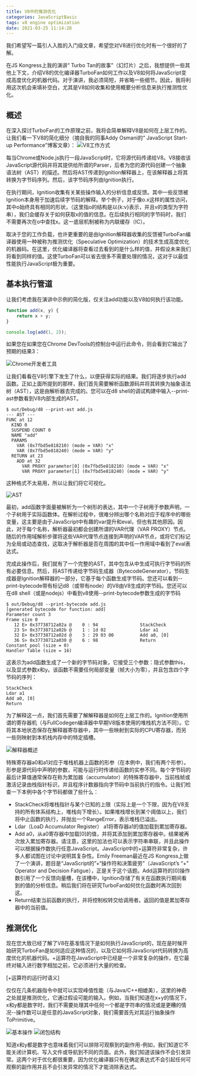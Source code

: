 ```yaml
---
title: V8中的推测优化
categories: JavaScriptBasic
tags: v8 engine optimization
date: 2021-03-25 11:14:28
---
```


我们希望写一篇引人入胜的入门级文章，希望您对V8进行优化时有一个很好的了解。

在JS Kongress上我的演讲“ Turbo Tan的故事”（幻灯片）之后，我想提供一些其他上下文，介绍V8的优化编译器TurboFan如何工作以及V8如何将JavaScript变成高度优化的机器代码。对于演讲，我必须简短，并省略一些细节。因此，我将利用这次机会来填补空白，尤其是V8如何收集和使用概要分析信息来执行推测性优化。

## 概述

在深入探讨TurboFan的工作原理之前，我将会简单解释V8是如何在上层工作的。让我们看一下V8的简化细分（摘自我的同事Addy Osmani的“ JavaScript Start-up Performance”博客文章）：
![V8工作方式](../images/optimization4v8/how_v8_work.png)

每当Chrome或Node.js执行一段JavaScript时，它将源代码传递给V8。V8接收该JavaScript源代码并将其提供给所谓的Parser，后者为您的源代码创建一个抽象语法树（AST）的描述。然后将AST传递到Ignition解释器上，在该解释器上将其转换为字节码序列。然后，该字节码序列由Ignition执行。

在执行期间，Ignition收集有关某些操作输入的分析信息或反馈。其中一些反馈被Ignition本身用于加速后续字节码的解释。举个例子，对于像o.x这样的属性访问，其中o始终具有相同的形状，（这里指o的结构是以{k:v}表示，并且v的类型为字符串），我们会缓存关于如何获取x的值的信息。在后续执行相同的字节码时，我们不需要再次在o中查找x。这一底层机制被称为内联缓存（IC）。

取决于您的工作负载，也许更重要的是由Ignition解释器收集的反馈被TurboFan编译器使用一种被称为推测优化（Speculative Optimization）的技术生成高度优化的机器码。在这里，优化编译器将查看过去看到的是什么样的值，并假设未来我们将看到同样的值。这使TurboFan可以省去很多不需要处理的情况，这对于以最佳性能执行JavaScript极为重要。

## 基本执行管道

让我们考虑我在演讲中示例的简化版，仅关注add功能以及V8如何执行该功能。

```javascript
function add(x, y) {
    return x + y;
}

console.log(add(1, 2));
```

如果您在如果您在Chrome DevTools的控制台中运行此命令，则会看到它输出了预期的结果3：

![Chrome开发者工具](../images/optimization4v8/run_add_in_chrome.png)

让我们看看在V8引擎下发生了什么，以便获得实际的结果。我们将逐步执行add函数。正如上面所提到的那样，我们首先需要解析函数源码并将其转换为抽象语法树（AST），这是由解析器去完成的。您可以在d8 shell的调试构建中输入--print-ast参数看到V8内部生成的AST。

```
$ out/Debug/d8 --print-ast add.js
--- AST ---
FUNC at 12
  KIND 0
  SUSPEND COUNT 0
  NAME "add"
  PARAMS
    VAR (0x7fbd5e818210) (mode = VAR) "x"
    VAR (0x7fbd5e818240) (mode = VAR) "y"
  RETURN at 23
    ADD at 32
      VAR PROXY parameter[0] (0x7fbd5e818210) (mode = VAR) "x"
      VAR PROXY parameter[1] (0x7fbd5e818240) (mode = VAR) "y"
```

这种格式不太易用，所以让我们将它可视化。

![AST](../images/optimization4v8/ast_visualize.png)

最初，add函数字面量被解析为一个树形的表达，其中一个子树用于参数声明，一个子树用于实际函数体。在解析过程中，很难分辨出哪个名称对应于程序中的哪些变量，这主要是由于JavaScript中有趣的var提升和eval，但也有其他原因。因此，对于每个名称，解析器最初都会创建所谓的VAR代理（VAR PROXY）节点。随后的作用域解析步骤将这些VAR代理节点连接到声明的VAR节点，或将它们标记为全局或动态查找，这取决于解析器是否在周围的其中任一作用域中看到了eval表达式。

完成此操作后，我们就有了一个完整的AST，其中包含从中生成可执行字节码的所有必要信息。然后，将AST传递给字节码生成器（BytecodeGenerator），节码生成器是Ignition解释器的一部分，它基于每个函数生成字节码。您还可以看到--print-bytecode带有标记d8（或带有node）的V8由V8生成的字节码。您还可以在d8 shell（或是nodejs）中看到v8使用--print-bytecode参数生成的字节码

```
$ out/Debug/d8 --print-bytecode add.js
[generated bytecode for function: add]
Parameter count 3
Frame size 0
   12 E> 0x37738712a02a @    0 : 94                StackCheck
   23 S> 0x37738712a02b @    1 : 1d 02             Ldar a1
   32 E> 0x37738712a02d @    3 : 29 03 00          Add a0, [0]
   36 S> 0x37738712a030 @    6 : 98                Return
Constant pool (size = 0)
Handler Table (size = 16)
```

这表示为add函数生成了一个新的字节码对象，它接受三个参数：隐式参数this，以及显式参数x和y。该函数不需要任何局部变量（帧大小为零），并且包含四个字节码的序列：

```
StackCheck
Ldar a1
Add a0, [0]
Return
```

为了解释这一点，我们首先需要了解解释器是如何在上层工作的。Ignition使用所谓的寄存器机（与FullCodegen编译器中早期V8版本使用的堆栈机方法不同）。它将其本地状态保存在解释器寄存器中，其中一些映射到实际的CPU寄存器，而另一些则映射到本机栈内存中的特定插槽。

![解释器概述](../images/optimization4v8/interpreter_overview.png)

特殊寄存器a0和a1对应于堆栈机器上函数的形参（在本例中，我们有两个形参）。形参是源代码中声明的参数，可能与运行时传递给函数的实参不同。每个字节码的最后计算值通常保存在称为累加器（accumulator）的特殊寄存器中，当前栈帧或激活记录由栈指针标识，并且程序计数器指向字节码中当前执行的指令。让我们检查一下本例中各个字节码都做了些什么：

- StackCheck将堆栈指针与某个已知的上限（实际上是一个下限，因为在V8支持的所有体系结构上，堆栈向下增长）。如果堆栈增长到某个阈值以上，我们将中止函数的执行，并抛出一个RangeError，表示堆栈已溢出。
- Ldar（LoaD Accumulator Register） a1将寄存器a1的值加载到累加寄存器。
- Add a0，从a0寄存器中加载[0]的值，并将其添加到累加寄存器中。结果被再次放入累加寄存器。请注意，这里的加法也可以表示字符串串联，并且此操作可以根据操作数执行任意JavaScript。JavaScript中的+运算符非常复杂，许多人都试图在讨论中说明其复杂性。Emily Freeman最近在JS Kongress上做了一个演讲，题目是“JavaScript的”+“操作符和决策疲劳”（JavaScript’s “+” Operator and Decision Fatigue），正是关于这个话题。Add运算符的[0]操作数引用了一个反馈向量槽，在该槽中，Ignition存储了有关在函数执行期间看到的值的分析信息。稍后我们将在研究TurboFan如何优化函数时再次回到这。
- Return结束当前函数的执行，并将控制权转交给调用者。返回的值是累加寄存器中的当前值。

## 推测优化

现在您大致已经了解了V8在基准情况下是如何执行JavaScript的，现在是时候开始研究TurboFan是如何适应这种情况的，以及它如何将JavaScript代码转换为高度优化的机器代码。+运算符在JavaScript中已经是一个非常复杂的操作，在它最终对输入进行数字相加之前，它必须进行大量的检查。

[+运算符的运行时语义]

仅仅在几条机器指令中就可以实现峰值性能（与Java/C++相媲美），这里的神奇之处就是推测优化，它通过假设可能的输入。例如，当我们知道在x+y的情况下，x和y都是数字时，我们不需要处理其中任何一个都是字符串的情况或是更糟的情况--操作数可以是任意的JavaScript对象，我们需要首先对其运行抽象操作ToPrimitive。

![基本操作](../images/optimization4v8/to_primitive_operation.png)
![闭包结构](../images/optimization4v8/closure_structure.png)

知道x和y都是数字也意味着我们可以排除可观察到的副作用-例如，我们知道它不能关闭计算机、写入文件或导航到不同的页面。此外，我们知道该操作不会引发异常。这两个对于优化都很重要，因为优化编译器只有在确定表达式不会引起任何可观察的副作用并且不会引发异常的情况下才能消除表达式。
